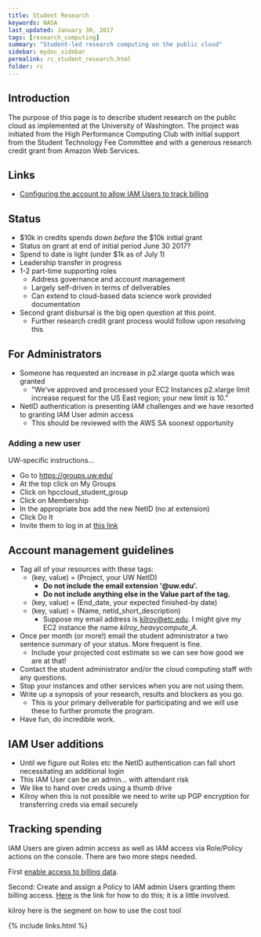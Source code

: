 ```yaml
---
title: Student Research
keywords: NASA
last_updated: January 30, 2017
tags: [research_computing]
summary: "Student-led research computing on the public cloud"
sidebar: mydoc_sidebar
permalink: rc_student_research.html
folder: rc
---
```


## Introduction 


The purpose of this page is to describe student research on the public cloud as implemented at the University of Washington.
The project was initiated from the High Performance Computing Club with initial support from the Student Technology Fee Committee
and with a generous research credit grant from Amazon Web Services.


## Links


- [Configuring the account to allow IAM Users to track billing](https://docs.aws.amazon.com/IAM/latest/UserGuide/tutorial_billing.html?icmpid=docs_iam_console#tutorial-billing-step2)


## Status

- $10k in credits spends down *before* the $10k initial grant
- Status on grant at end of initial period June 30 2017?
- Spend to date is light (under $1k as of July 1)
- Leadership transfer in progress
- 1-2 part-time supporting roles
  - Address governance and account management 
  - Largely self-driven in terms of deliverables
  - Can extend to cloud-based data science work provided documentation 
- Second grant disbursal is the big open question at this point.
  - Further research credit grant process would follow upon resolving this


## For Administrators

- Someone has requested an increase in p2.xlarge quota which was granted
  - "We've approved and processed your EC2 Instances p2.xlarge limit increase request for the US East region; your new limit is 10."
- NetID authentication is presenting IAM challenges and we have resorted to granting IAM User admin access
  - This should be reviewed with the AWS SA soonest opportunity


### Adding a new user


UW-specific instructions...


- Go to https://groups.uw.edu/
- At the top click on My Groups
- Click on hpccloud_student_group
- Click on Membership
- In the appropriate box add the new NetID (no at extension)
- Click Do It
- Invite them to log in at [this link](https://idp.u.washington.edu/idp/profile/SAML2/Unsolicited/SSO?providerId=urn:amazon:webservices)


## Account management guidelines


- Tag all of your resources with these tags:
  - (key, value) = (Project, your UW NetID) 
    - **Do not include the email extension '@uw.edu'.**
    - **Do not include anything else in the Value part of the tag.**
  - (key, value) = (End_date, your expected finished-by date) 
  - (key, value) = (Name, netid_short_description) 
    - Suppose my email address is kilroy@etc.edu. I might give my EC2 instance the name *kilroy_heavycompute_A*.
- Once per month (or more!) email the student administrator a two sentence summary of your status. More frequent is fine.
  - Include your projected cost estimate so we can see how good we are at that!
- Contact the student administrator and/or the cloud computing staff with any questions.
- Stop your instances and other services when you are not using them. 
- Write up a synopsis of your research, results and blockers as you go. 
  - This is your primary deliverable for participating and we will use these to further promote the program.
- Have fun, do incredible work.


## IAM User additions

- Until we figure out Roles etc the NetID authentication can fall short necessitating an additional login
- This IAM User can be an admin... with attendant risk
- We like to hand over creds using a thumb drive
- Kilroy when this is not possible we need to write up PGP encryption for transferring creds via email securely 


## Tracking spending


IAM Users are given admin access as well as IAM access via Role/Policy actions on the console. There are two more
steps needed. 

First [enable access to billing data](https://docs.aws.amazon.com/IAM/latest/UserGuide/tutorial_billing.html#tutorial-billing-step1).


Second: Create and assign a Policy to IAM admin Users granting them billing access. 
[Here](https://docs.aws.amazon.com/IAM/latest/UserGuide/tutorial_billing.html?icmpid=docs_iam_console#tutorial-billing-step2)
is the link for how to do this; it is a little involved. 


kilroy here is the segment on how to use the cost tool


{% include links.html %}
